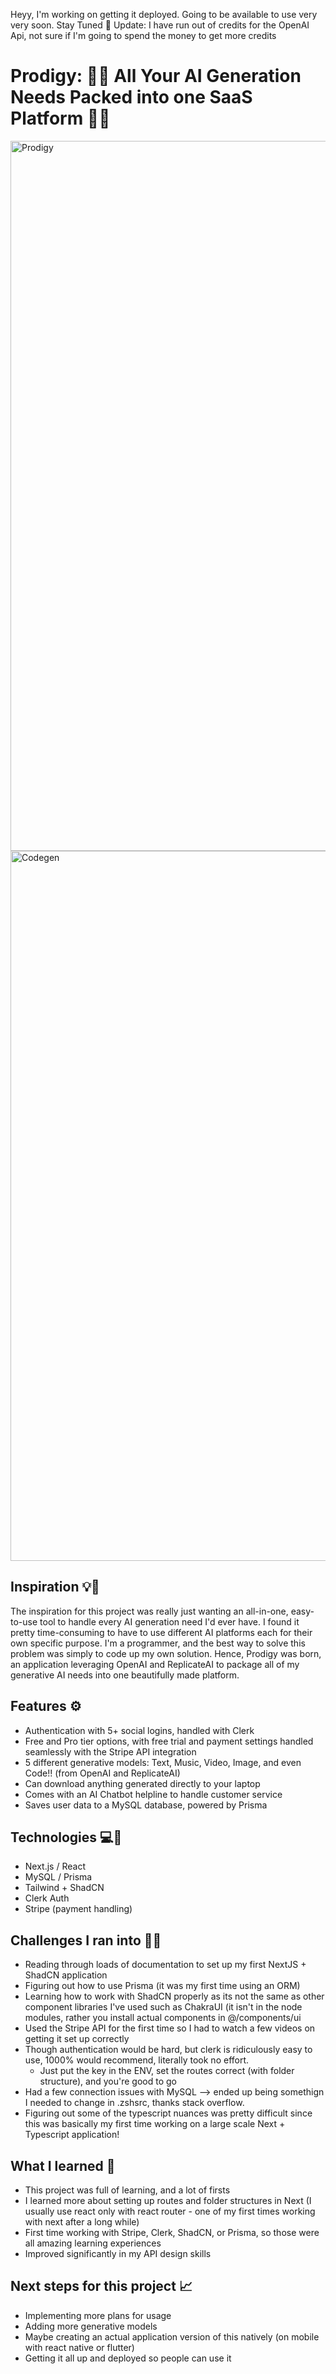 Heyy, I'm working on getting it deployed. Going to be available to use very very soon. Stay Tuned 👀
Update: I have run out of credits for the OpenAI Api, not sure if I'm going to spend the money to get more credits

# Prodigy: 🎵🌟 All Your AI Generation Needs Packed into one SaaS Platform 🎨🔥

<img width="1136" alt="Prodigy" src="https://github.com/Akshat-shah05/Prodigy/assets/133422818/74d251dc-06aa-4e24-9602-010e0d45dd57">
<img width="1136" alt="Codegen" src="https://github.com/Akshat-shah05/Prodigy/public/codegen.png">

## Inspiration 💡💭
The inspiration for this project was really just wanting an all-in-one, easy-to-use tool to handle every AI generation need I'd ever have. I found it pretty time-consuming to have to use different AI platforms each for their own specific purpose. I'm a programmer, and the best way to solve this problem was simply to code up my own solution. Hence, Prodigy was born, an application leveraging OpenAI and ReplicateAI to package all of my generative AI needs into one beautifully made platform. 

## Features ⚙️
- Authentication with 5+ social logins, handled with Clerk
- Free and Pro tier options, with free trial and payment settings handled seamlessly with the Stripe API integration
- 5 different generative models: Text, Music, Video, Image, and even Code!! (from OpenAI and ReplicateAI)
- Can download anything generated directly to your laptop
- Comes with an AI Chatbot helpline to handle customer service
- Saves user data to a MySQL database, powered by Prisma

## Technologies 💻🔐
- Next.js / React
- MySQL / Prisma
- Tailwind + ShadCN
- Clerk Auth
- Stripe (payment handling)

## Challenges I ran into 💪🤔
- Reading through loads of documentation to set up my first NextJS + ShadCN application
- Figuring out how to use Prisma (it was my first time using an ORM)
- Learning how to work with ShadCN properly as its not the same as other component libraries I've used such as ChakraUI (it isn't in the node modules, rather you install actual components in @/components/ui
- Used the Stripe API for the first time so I had to watch a few videos on getting it set up correctly
- Though authentication would be hard, but clerk is ridiculously easy to use, 1000% would recommend, literally took no effort.
  - Just put the key in the ENV, set the routes correct (with folder structure), and you're good to go
- Had a few connection issues with MySQL --> ended up being somethign I needed to change in .zshsrc, thanks stack overflow.
- Figuring out some of the typescript nuances was pretty difficult since this was basically my first time working on a large scale Next + Typescript application!

## What I learned 🧠
- This project was full of learning, and a lot of firsts
- I learned more about setting up routes and folder structures in Next (I usually use react only with react router - one of my first times working with next after a long while)
- First time working with Stripe, Clerk, ShadCN, or Prisma, so those were all amazing learning experiences
- Improved significantly in my API design skills

## Next steps for this project 📈
- Implementing more plans for usage
- Adding more generative models
- Maybe creating an actual application version of this natively (on mobile with react native or flutter)
- Getting it all up and deployed so people can use it

